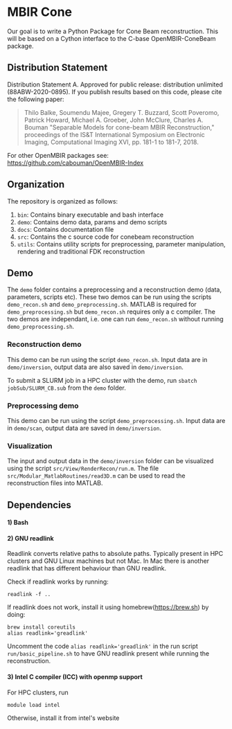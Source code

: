 # MBIR Cone

Our goal is to write a Python Package for Cone Beam reconstruction.
This will be based on a Cython interface to the C-base OpenMBIR-ConeBeam package.


## Distribution Statement

Distribution Statement A. Approved for public release: distribution unlimited (88ABW-2020-0895).
If you publish results based on this code, please cite the following paper:
> Thilo Balke, Soumendu Majee, Gregery T. Buzzard, Scott Poveromo, Patrick Howard, Michael A. Groeber, John McClure, Charles A. Bouman "Separable Models for cone-beam MBIR Reconstruction," proceedings of the IS&T International Symposium on Electronic Imaging, Computational Imaging XVI, pp. 181-1 to 181-7, 2018.

For other OpenMBIR packages see: https://github.com/cabouman/OpenMBIR-Index

## Organization

The repository is organized as follows:
1) ```bin```: Contains binary executable and bash interface
2) ```demo```: Contains demo data, params and demo scripts
3) ```docs```: Contains documentation file
4) ```src```: Contains the c source code for conebeam reconstruction
5) ```utils```: Contains utility scripts for preprocessing, parameter manipulation, rendering and traditional FDK reconstruction

## Demo

The ```demo``` folder contains a preprocessing and a reconstruction demo (data, parameters, scripts etc).
These two demos can be run using the scripts ```demo_recon.sh``` and ```demo_preprocessing.sh```.
MATLAB is required for ```demo_preprocessing.sh``` but ```demo_recon.sh``` requires only a c compiler.
The two demos are independant, i.e. one can run ```demo_recon.sh``` without running ```demo_preprocessing.sh```.

### Reconstruction demo

This demo can be run using the script ```demo_recon.sh```.
Input data are in ```demo/inversion```, output data are also saved in ```demo/inversion```.

To submit a SLURM job in a HPC cluster with the demo, run ```sbatch jobSub/SLURM_CB.sub``` from the ```demo``` folder.

### Preprocessing demo

This demo can be run using the script ```demo_preprocessing.sh```.
Input data are in ```demo/scan```, output data are saved in ```demo/inversion```.


### Visualization

The input and output data in the ```demo/inversion``` folder can be visualized using the script ```src/View/RenderRecon/run.m```.
The file ```src/Modular_MatlabRoutines/read3D.m``` can be used to read the reconstruction files into MATLAB.

## Dependencies

#### 1) Bash
#### 2) GNU readlink 
Readlink converts relative paths to absolute paths.
Typically present in HPC clusters and GNU Linux machines but not Mac.
In Mac there is another readlink that has different behaviour than GNU readlink.

Check if readlink works by running: 
```
readlink -f ..
```
	
If readlink does not work, install it using homebrew(https://brew.sh) by doing:

```
brew install coreutils
alias readlink='greadlink'
```

Uncomment the code ```alias readlink='greadlink'``` in the run script ```run/basic_pipeline.sh``` to have GNU readlink present while running the reconstruction.

#### 3) Intel C compiler (ICC) with openmp support
For HPC clusters, run
```
module load intel
```
Otherwise, install it from intel's website
